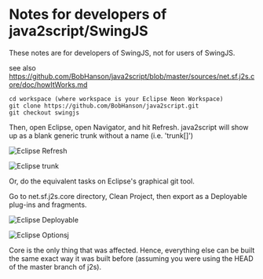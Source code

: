 # Notes for developers of java2script/SwingJS

These notes are for developers of SwingJS, not for users of SwingJS.

see also https://github.com/BobHanson/java2script/blob/master/sources/net.sf.j2s.core/doc/howItWorks.md
```
cd workspace (where workspace is your Eclipse Neon Workspace)
git clone https://github.com/BobHanson/java2script.git
git checkout swingjs
```

Then, open Eclipse, open Navigator, and hit Refresh. java2script will show up as a blank generic trunk without a name (i.e. 'trunk[]')

![Eclipse Refresh](https://68.media.tumblr.com/47add4de1bc35f07f0e709fd6634289d/tumblr_or8mhqHsje1s5a4bko3_1280.png)

![Eclipse trunk](https://68.media.tumblr.com/866cc531b6b9d1c3dca8071732a66a26/tumblr_or8mihapDW1s5a4bko1_540.png)

Or, do the equivalent tasks on Eclipse's graphical git tool.

Go to net.sf.j2s.core directory, Clean Project, then export as a Deployable plug-ins and fragments.

![Eclipse Deployable](https://68.media.tumblr.com/c5714cadb166c7a887fbd00110e19afc/tumblr_or8mhqHsje1s5a4bko1_1280.png)

![Eclipse Optionsj](https://68.media.tumblr.com/0a7d77765983c11ca59b4739307359ee/tumblr_or8mhqHsje1s5a4bko2_1280.png)

Core is the only thing that was affected. Hence, everything else can be built the same exact way it was built before (assuming you were using the HEAD of the master branch of j2s).
